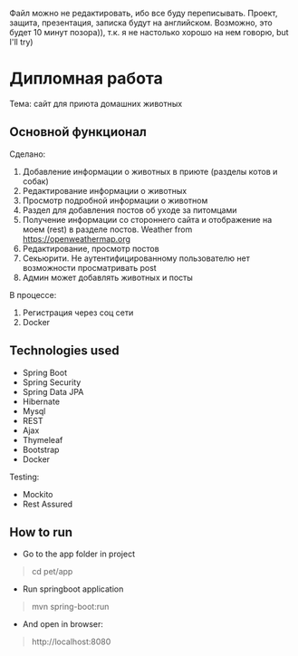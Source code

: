 
Файл можно не редактировать, ибо все буду переписывать.
Проект, защита, презентация, записка будут на английском.
Возможно, это будет 10 минут позора)), т.к. я не настолько хорошо на нем говорю, but I'll try)


# Дипломная работа
Тема: сайт для приюта домашних животных

## Основной функционал
Сделано:

1. Добавление информации о животных в приюте (разделы котов и собак)
2. Редактирование информации о животных
3. Просмотр подробной информации о животном
4. Раздел для добавления постов об уходе за питомцами
5. Получение информации со стороннего сайта и отображение на моем (rest) в разделе постов. Weather from https://openweathermap.org
6. Редактирование, просмотр постов
7. Секьюрити. Не аутентифицированному пользователю нет возможности просматривать post
8. Админ может добавлять животных и посты

В процессе:
1. Регистрация через соц сети
2. Docker

## Technologies used

* Spring Boot
* Spring Security
* Spring Data JPA
* Hibernate
* Mysql
* REST
* Ajax
* Thymeleaf
* Bootstrap
* Docker

Testing:

* Mockito
* Rest Assured

## How to run

* Go to the app  folder in project 
> cd pet/app
* Run springboot application 
> mvn spring-boot:run
* And open in browser: 
> http://localhost:8080
